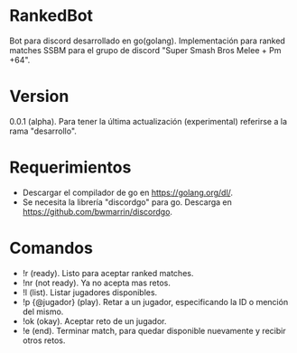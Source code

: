 # RankedBot
Bot para discord desarrollado en go(golang). Implementación para ranked matches SSBM para el grupo de discord "Super Smash Bros Melee + Pm +64".

# Version
0.0.1 (alpha). Para tener la última actualización (experimental) referirse a la rama "desarrollo".

# Requerimientos
- Descargar el compilador de go en https://golang.org/dl/.
- Se necesita la librería "discordgo" para go. Descarga en https://github.com/bwmarrin/discordgo.

# Comandos
- !r (ready). Listo para aceptar ranked matches.
- !nr (not ready). Ya no acepta mas retos.
- !l (list). Listar jugadores disponibles.
- !p {@jugador} (play). Retar a un jugador, especificando la ID o mención del mismo.
- !ok (okay). Aceptar reto de un jugador.
- !e (end). Terminar match, para quedar disponible nuevamente y recibir otros retos.

